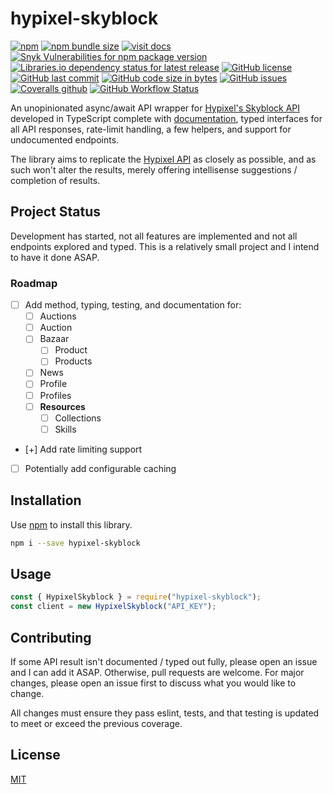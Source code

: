 # hypixel-skyblock

[![npm](https://img.shields.io/npm/v/hypixel-skyblock)][npm]
[![npm bundle size](https://img.shields.io/bundlephobia/min/hypixel-skyblock)][npm]
[![visit docs](https://img.shields.io/badge/docs-TypeDoc-informational)][docs]
[![Snyk Vulnerabilities for npm package version](https://img.shields.io/snyk/vulnerabilities/npm/hypixel-skyblock)][npm]
[![Libraries.io dependency status for latest release](https://img.shields.io/librariesio/release/npm/hypixel-skyblock)][npm]
[![GitHub license](https://img.shields.io/github/license/zikeji/node-hypixel-skyblock)](https://github.com/zikeji/node-hypixel-skyblock/blob/master/LICENSE)
[![GitHub last commit](https://img.shields.io/github/last-commit/zikeji/node-hypixel-skyblock)][github]
[![GitHub code size in bytes](https://img.shields.io/github/languages/code-size/zikeji/node-hypixel-skyblock)][github]
[![GitHub issues](https://img.shields.io/github/issues/zikeji/node-hypixel-skyblock)](https://github.com/zikeji/node-hypixel-skyblock/issues)
[![Coveralls github](https://img.shields.io/coveralls/github/zikeji/node-hypixel-skyblock)][github]
[![GitHub Workflow Status](https://img.shields.io/github/workflow/status/zikeji/node-hypixel-skyblock/release)][github]

[npm]: https://www.npmjs.com/package/hypixel-skyblock
[github]: https://github.com/zikeji/node-hypixel-skyblock
[docs]: https://hypixel-skyblock.zikeji.com
[hypixelapi]: https://api.hypixel.net/

An unopinionated async/await API wrapper for [Hypixel's Skyblock API][hypixelapi] developed in TypeScript complete with [documentation][docs], typed interfaces for all API responses, rate-limit handling, a few helpers, and support for undocumented endpoints.

The library aims to replicate the [Hypixel API][hypixelapi] as closely as possible, and as such won't alter the results, merely offering intellisense suggestions / completion of results.

## Project Status

Development has started, not all features are implemented and not all endpoints explored and typed. This is a relatively small project and I intend to have it done ASAP.

### Roadmap

- [ ] Add method, typing, testing, and documentation for:
  - [ ] Auctions
  - [ ] Auction
  - [ ] Bazaar
    - [ ] Product
    - [ ] Products
  - [ ] News
  - [ ] Profile
  - [ ] Profiles
  - [ ] **Resources**
    - [ ] Collections
    - [ ] Skills
- [+] Add rate limiting support
- [ ] Potentially add configurable caching

## Installation

Use [npm](https://www.npmjs.com) to install this library.

```bash
npm i --save hypixel-skyblock
```

## Usage

```javascript
const { HypixelSkyblock } = require("hypixel-skyblock");
const client = new HypixelSkyblock("API_KEY");
```

## Contributing
If some API result isn't documented / typed out fully, please open an issue and I can add it ASAP. Otherwise, pull requests are welcome. For major changes, please open an issue first to discuss what you would like to change.

All changes must ensure they pass eslint, tests, and that testing is updated to meet or exceed the previous coverage.

## License
[MIT](https://choosealicense.com/licenses/mit/)